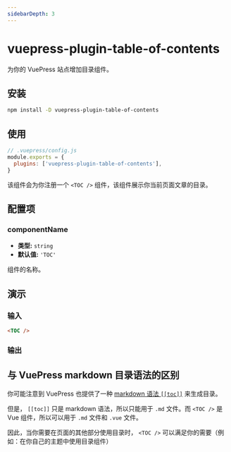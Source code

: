 ```yaml
---
sidebarDepth: 3
---
```


# vuepress-plugin-table-of-contents <GitHubLink repo="vuepress/vuepress-community"/>

为你的 VuePress 站点增加目录组件。

## 安装

```sh
npm install -D vuepress-plugin-table-of-contents
```

## 使用

```js
// .vuepress/config.js
module.exports = {
  plugins: ['vuepress-plugin-table-of-contents'],
}
```

该组件会为你注册一个 `<TOC />` 组件，该组件展示你当前页面文章的目录。

## 配置项

### componentName

- **类型:** `string`
- **默认值:** `'TOC'`

组件的名称。

## 演示

### 输入

```md
<TOC />
```

### 输出

<TOC />

## 与 VuePress markdown 目录语法的区别

你可能注意到 VuePress 也提供了一种 [markdown 语法 `[[toc]]`](https://vuepress.vuejs.org/zh/guide/markdown.html#table-of-contents) 来生成目录。

但是， `[[toc]]` 只是 markdown 语法，所以只能用于 `.md` 文件。而 `<TOC />` 是 Vue 组件，所以可以用于 `.md` 文件和 `.vue` 文件。

因此，当你需要在页面的其他部分使用目录时， `<TOC />` 可以满足你的需要（例如：在你自己的主题中使用目录组件）
